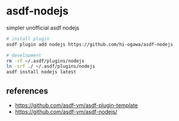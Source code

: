 # asdf-nodejs

simpler unofficial asdf nodejs

```sh
# install plugin
asdf plugin add nodejs https://github.com/hi-ogawa/asdf-nodejs

# development
rm -rf ~/.asdf/plugins/nodejs
ln -srf ./ ~/.asdf/plugins/nodejs
asdf install nodejs latest
```

## references

- https://github.com/asdf-vm/asdf-plugin-template
- https://github.com/asdf-vm/asdf-nodejs/
